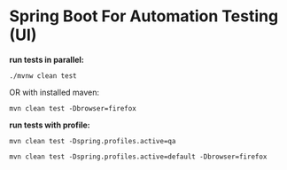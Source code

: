 # Spring Boot For Automation Testing (UI)

**run tests in parallel:**

`./mvnw clean test`

OR with installed maven:

`mvn clean test -Dbrowser=firefox`

**run tests with profile:**

`mvn clean test -Dspring.profiles.active=qa`

`mvn clean test -Dspring.profiles.active=default -Dbrowser=firefox`